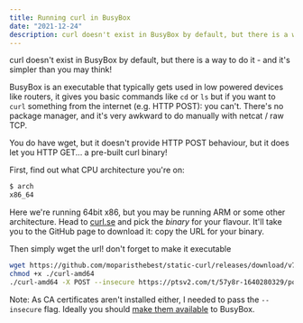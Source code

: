 ```yaml
---
title: Running curl in BusyBox
date: "2021-12-24"
description: curl doesn't exist in BusyBox by default, but there is a way to do it - and it's simpler than you may think!
---
```


curl doesn't exist in BusyBox by default, but there is a way to do it - and it's simpler than you may think!

BusyBox is an executable that typically gets used in low powered devices like routers, it gives you basic commands like `cd` or `ls` but if you want to `curl` something from the internet (e.g. HTTP POST): you can't. There's no package manager, and it's very awkward to do manually with netcat / raw TCP.

You do have wget, but it doesn't provide HTTP POST behaviour, but it does let you HTTP GET... a pre-built curl binary!

First, find out what CPU architecture you're on:
```bash
$ arch
x86_64
```

Here we're running 64bit x86, but you may be running ARM or some other architecture. Head to [curl.se](https://curl.se/download.html) and pick the *binary* for your flavour. It'll take you to the GitHub page to download it: copy the URL for your binary.

Then simply wget the url! don't forget to make it executable
```bash
wget https://github.com/moparisthebest/static-curl/releases/download/v7.80.0/curl-amd64
chmod +x ./curl-amd64
./curl-amd64 -X POST --insecure https://ptsv2.com/t/57y8r-1640280329/post
```

Note: As CA certificates aren't installed either, I needed to pass the `--insecure` flag. Ideally you should [make them available](https://stackoverflow.com/questions/45388934/how-do-i-make-an-https-call-in-a-busybox-docker-container-running-go) to BusyBox.